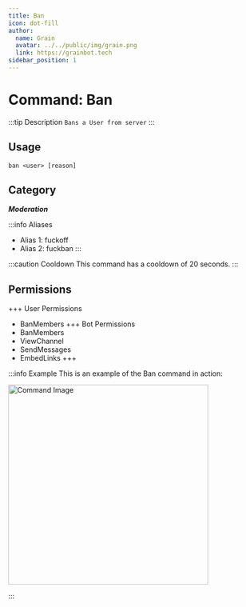 ```yaml
---
title: Ban
icon: dot-fill
author:
  name: Grain
  avatar: ../../public/img/grain.png
  link: https://grainbot.tech
sidebar_position: 1
---
```



# Command: Ban

:::tip Description
`Bans a User from server`
:::

## Usage

```
ban <user> [reason]
```

## Category

_**Moderation**_

:::info Aliases
- Alias 1: fuckoff
- Alias 2: fuckban
:::

:::caution Cooldown
This command has a cooldown of 20 seconds.
:::

## Permissions

+++ User Permissions
- BanMembers
+++ Bot Permissions
- BanMembers
- ViewChannel
- SendMessages
- EmbedLinks
+++

:::info Example
This is an example of the Ban command in action:

<img src="https://media.discordapp.net/attachments/1191858536020451388/1192003560230113291/image.png?ex=65a77ed3&is=659509d3&hm=86d2a9e1ac846dbcc7cbc68e98c1a9da7da16d6f5741205648410d0e101ff746&=&format=webp&quality=lossless&width=387&height=206" alt="Command Image" width="400"/>

:::
